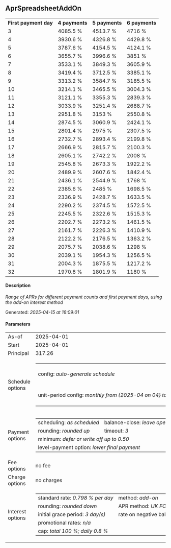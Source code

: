<h2>AprSpreadsheetAddOn</h2><table><tr><th>First payment day</th><th>4 payments</th><th>5 payments</th><th>6 payments</th></tr><tr><td>3</td><td>4085.5 %</td><td>4513.7 %</td><td>4716 %</td></tr><tr><td>4</td><td>3930.6 %</td><td>4326.8 %</td><td>4429.8 %</td></tr><tr><td>5</td><td>3787.6 %</td><td>4154.5 %</td><td>4124.1 %</td></tr><tr><td>6</td><td>3655.7 %</td><td>3996.6 %</td><td>3851 %</td></tr><tr><td>7</td><td>3533.1 %</td><td>3849.3 %</td><td>3605.9 %</td></tr><tr><td>8</td><td>3419.4 %</td><td>3712.5 %</td><td>3385.1 %</td></tr><tr><td>9</td><td>3313.2 %</td><td>3584.7 %</td><td>3185.5 %</td></tr><tr><td>10</td><td>3214.1 %</td><td>3465.5 %</td><td>3004.3 %</td></tr><tr><td>11</td><td>3121.1 %</td><td>3355.3 %</td><td>2839.3 %</td></tr><tr><td>12</td><td>3033.9 %</td><td>3251.4 %</td><td>2688.7 %</td></tr><tr><td>13</td><td>2951.8 %</td><td>3153 %</td><td>2550.8 %</td></tr><tr><td>14</td><td>2874.5 %</td><td>3060.9 %</td><td>2424.1 %</td></tr><tr><td>15</td><td>2801.4 %</td><td>2975 %</td><td>2307.5 %</td></tr><tr><td>16</td><td>2732.7 %</td><td>2893.4 %</td><td>2199.8 %</td></tr><tr><td>17</td><td>2666.9 %</td><td>2815.7 %</td><td>2100.3 %</td></tr><tr><td>18</td><td>2605.1 %</td><td>2742.2 %</td><td>2008 %</td></tr><tr><td>19</td><td>2545.8 %</td><td>2673.3 %</td><td>1922.2 %</td></tr><tr><td>20</td><td>2489.9 %</td><td>2607.6 %</td><td>1842.4 %</td></tr><tr><td>21</td><td>2436.1 %</td><td>2544.9 %</td><td>1768 %</td></tr><tr><td>22</td><td>2385.6 %</td><td>2485 %</td><td>1698.5 %</td></tr><tr><td>23</td><td>2336.9 %</td><td>2428.7 %</td><td>1633.5 %</td></tr><tr><td>24</td><td>2290.2 %</td><td>2374.5 %</td><td>1572.5 %</td></tr><tr><td>25</td><td>2245.5 %</td><td>2322.6 %</td><td>1515.3 %</td></tr><tr><td>26</td><td>2202.7 %</td><td>2273.2 %</td><td>1461.5 %</td></tr><tr><td>27</td><td>2161.7 %</td><td>2226.3 %</td><td>1410.9 %</td></tr><tr><td>28</td><td>2122.2 %</td><td>2176.5 %</td><td>1363.2 %</td></tr><tr><td>29</td><td>2075.7 %</td><td>2038.6 %</td><td>1298 %</td></tr><tr><td>30</td><td>2039.1 %</td><td>1954.3 %</td><td>1256.5 %</td></tr><tr><td>31</td><td>2004.3 %</td><td>1875.5 %</td><td>1217.2 %</td></tr><tr><td>32</td><td>1970.8 %</td><td>1801.9 %</td><td>1180 %</td></tr></table><p><h4>Description</h4><i>Range of APRs for different payment counts and first payment days, using the add-on interest method</i></p><p>Generated: <i>2025-04-15 at 16:09:01</i></p><h4>Parameters</h4><table><tr><td>As-of</td><td>2025-04-01</td></tr><tr><td>Start</td><td>2025-04-01</td></tr><tr><td>Principal</td><td>317.26</td></tr><tr><td>Schedule options</td><td><table><tr><td>config: <i>auto-generate schedule</i></td><td>payment count: <i>{4 to 6}</i></td></tr><tr><td style="white-space: nowrap;">unit-period config: <i>monthly from {2025-04 on 04} to {2025-05 on 02}</i></td><td>max duration: <i>unlimited</i></td></tr></table></td></tr><tr><td>Payment options</td><td><table><tr><td>scheduling: <i>as scheduled</i></td><td>balance-close: <i>leave&nbsp;open&nbsp;balance</i></td></tr><tr><td>rounding: <i>rounded up</i></td><td>timeout: <i>3</i></td></tr><tr><td colspan='2'>minimum: <i>defer&nbsp;or&nbsp;write&nbsp;off&nbsp;up&nbsp;to&nbsp;0.50</i></td></tr><tr><td colspan='2'>level-payment option: <i>lower&nbsp;final&nbsp;payment</i></td></tr></table></td></tr><tr><td>Fee options</td><td>no fee</td></tr><tr><td>Charge options</td><td>no charges</td></tr><tr><td>Interest options</td><td><table><tr><td>standard rate: <i>0.798 % per day</i></td><td>method: <i>add-on</i></td></tr><tr><td>rounding: <i>rounded down</i></td><td>APR method: <i>UK FCA to 1 d.p.</i></td></tr><tr><td>initial grace period: <i>3 day(s)</i></td><td>rate on negative balance: <i>zero</i></td></tr><tr><td colspan="2">promotional rates: <i><i>n/a</i></i></td></tr><tr><td colspan="2">cap: <i>total 100 %; daily 0.8 %</td></tr></table></td></tr></table>